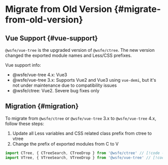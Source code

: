 # Migrate from Old Version {#migrate-from-old-version}

## Vue Support {#vue-support}

`@wsfe/vue-tree` is the upgraded version of `@wsfe/ctree`. The new version changed the exported module names and Less/CSS prefixes.

Vue support info:

- @wsfe/vue-tree 4.x:  Vue3
- @wsfe/vue-tree 3.x: Supports Vue2 and Vue3 using `vue-demi`, but it's not under maintenance due to compatibility issues
- @wsfe/ctree: Vue2. Severe bug fixes only

## Migration {#migration}

To migrate from `@wsfe/ctree` or `@wsfe/vue-tree` 3.x to `@wsfe/vue-tree` 4.x, follow these steps:

1. Update all Less variables and CSS related class prefix from ctree to vtree
2. Change the prefix of exported modules from C to V

```typescript
import CTree, { CTreeSearch, CTreeDrop } from '@wsfe/ctree' // [!code --]
import VTree, { VTreeSearch, VTreeDrop } from '@wsfe/vue-tree' // [!code ++]
```
